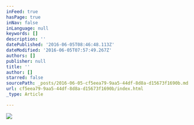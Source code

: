 ```yaml
---
inFeed: true
hasPage: true
inNav: false
inLanguage: null
keywords: []
description: ''
datePublished: '2016-06-05T08:46:48.113Z'
dateModified: '2016-06-05T07:57:49.267Z'
authors: []
publisher: null
title: ''
author: []
starred: false
sourcePath: _posts/2016-06-05-cf5eea79-9aa5-44df-8d8a-d15673f1690b.md
url: cf5eea79-9aa5-44df-8d8a-d15673f1690b/index.html
_type: Article

---
```

![](https://the-grid-user-content.s3-us-west-2.amazonaws.com/e45fa454-130c-4e1a-837a-b53e105ca071.jpg)
